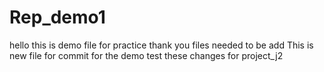 # Rep_demo1
hello this is demo file for practice 
thank you
files needed to be add 
This is new file for commit for the demo test
these changes for project_j2
